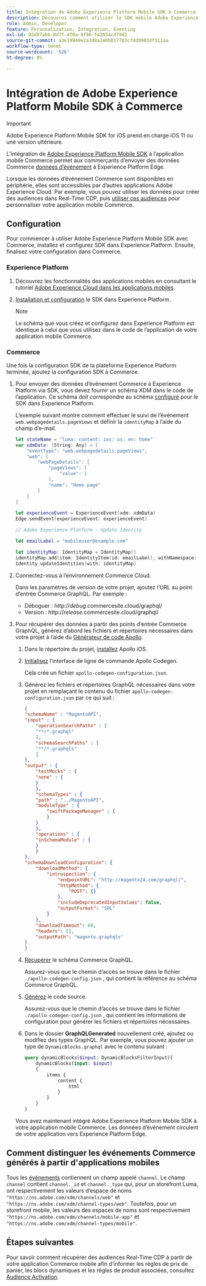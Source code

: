 ```yaml
---
title: Intégration de Adobe Experience Platform Mobile SDK à Commerce
description: Découvrez comment utiliser le SDK mobile Adobe Experience Platform avec votre storefront Commerce découplé ou personnalisé.
role: Admin, Developer
feature: Personalization, Integration, Eventing
exl-id: 02d07abb-8d7f-4f0a-9f96-f42654cd79d3
source-git-commit: a3e19940e2a3d8a240bb17703cfdd9903df311aa
workflow-type: tm+mt
source-wordcount: '526'
ht-degree: 0%

---
```


# Intégration de Adobe Experience Platform Mobile SDK à Commerce

>[!IMPORTANT]
>
>Adobe Experience Platform Mobile SDK for iOS prend en charge iOS 11 ou une version ultérieure.

L’intégration de [Adobe Experience Platform Mobile SDK](https://developer.adobe.com/client-sdks/home/) à l’application mobile Commerce permet aux commerçants d’envoyer des données Commerce [données d’événement](events.md) à Experience Platform Edge.

Lorsque les données d’événement Commerce sont disponibles en périphérie, elles sont accessibles par d’autres applications Adobe Experience Cloud. Par exemple, vous pouvez utiliser les données pour créer des audiences dans Real-Time CDP, puis [utiliser ces audiences](https://experienceleague.adobe.com/docs/commerce-admin/customers/audience-activation.html) pour personnaliser votre application mobile Commerce.

## Configuration

Pour commencer à utiliser Adobe Experience Platform Mobile SDK avec Commerce, installez et configurez SDK dans Experience Platform. Ensuite, finalisez votre configuration dans Commerce.

### Experience Platform

1. Découvrez les fonctionnalités des applications mobiles en consultant le tutoriel [Adobe Experience Cloud dans les applications mobiles](https://experienceleague.adobe.com/docs/platform-learn/implement-mobile-sdk/overview.html).

1. [Installation et configuration](https://developer.adobe.com/client-sdks/documentation/getting-started/) le SDK dans Experience Platform.

   >[!NOTE]
   >
   >Le schéma que vous créez et configurez dans Experience Platform est identique à celui que vous utilisez dans le code de l’application de votre application mobile Commerce.

### Commerce

Une fois la configuration SDK de la plateforme Experience Platform terminée, ajoutez la configuration SDK à Commerce.

1. Pour envoyer des données d’événement Commerce à Experience Platform via SDK, vous devez fournir un schéma XDM dans le code de l’application. Ce schéma doit correspondre au schéma [configuré](https://developer.adobe.com/client-sdks/home/getting-started/set-up-schemas-and-datasets/) pour le SDK dans Experience Platform.

   L’exemple suivant montre comment effectuer le suivi de l’événement `web.webpagedetails.pageViews` et définir la `identityMap` à l’aide du champ d’e-mail.

   ```swift
   let stateName = "luma: content: ios: us: en: home"
   var xdmData: [String: Any] = [
       "eventType": "web.webpagedetails.pageViews",
       "web": [
           "webPageDetails": [
               "pageViews": [
                   "value": 1
               ],
               "name": "Home page"
           ]
       ]
   ]
   
   let experienceEvent = ExperienceEvent(xdm: xdmData)
   Edge.sendEvent(experienceEvent: experienceEvent)
   
   // Adobe Experience Platform - Update Identity
   
   let emailLabel = "mobileuser@example.com"
   
   let identityMap: IdentityMap = IdentityMap()
   identityMap.add(item: IdentityItem(id: emailLabel), withNamespace: "Email")
   Identity.updateIdentities(with: identityMap)
   ```

1. Connectez-vous à l’environnement Commerce Cloud.

   Dans les paramètres de version de votre projet, ajoutez l’URL au point d’entrée Commerce GraphQL. Par exemple :

   - Déboguer : http://_debug_.commercesite.cloud/graphql/
   - Version : http://_release_.commercesite.cloud/graphql/

1. Pour récupérer des données à partir des points d’entrée Commerce GraphQL, générez d’abord les fichiers et répertoires nécessaires dans votre projet à l’aide du [Générateur de code Apollo](https://www.apollographql.com/docs/ios/).

   1. Dans le répertoire du projet, [installez](https://www.apollographql.com/docs/ios/get-started#1-install-the-apollo-frameworks) Apollo iOS.

   1. [Initialisez](https://www.apollographql.com/docs/ios/code-generation/codegen-cli/#initialize) l’interface de ligne de commande Apollo Codegen.

      Cela crée un fichier `apollo-codegen-configuration.json`.

   1. Générez les fichiers et répertoires GraphQL nécessaires dans votre projet en remplaçant le contenu du fichier `apollo-codegen-configuration.json` par ce qui suit :

      ```json
      {
      "schemaName" : "MagentoAPI",
      "input" : {
          "operationSearchPaths" : [
          "**/*.graphql"
          ],
          "schemaSearchPaths" : [
          "**/*.graphqls"
          ]
      },
      "output" : {
          "testMocks" : {
          "none" : {
          }
          },
          "schemaTypes" : {
          "path" : "../MagentoAPI",
          "moduleType" : {
              "swiftPackageManager" : {
              }
          }
          },
          "operations" : {
          "inSchemaModule" : {
          }
          }
      },
      "schemaDownloadConfiguration": {
          "downloadMethod": {
              "introspection": {
                  "endpointURL": "http://magento24.com/graphql/",
                  "httpMethod": {
                      "POST": {}
                  },
                  "includeDeprecatedInputValues": false,
                  "outputFormat": "SDL"
              }
          },
          "downloadTimeout": 60,
          "headers": [],
          "outputPath": "magento.graphqls"
      }
      }
      ```

   1. [Récupérer](https://www.apollographql.com/docs/ios/code-generation/codegen-cli/#fetch-schema) le schéma Commerce GraphQL.

      Assurez-vous que le chemin d’accès se trouve dans le fichier `./apollo-codegen-config.json` , qui contient la référence au schéma Commerce GraphQL.

   1. [Générez](https://www.apollographql.com/docs/ios/code-generation/codegen-cli/#generate) le code source.

      Assurez-vous que le chemin d’accès se trouve dans le fichier `./apollo-codegen-config.json` , qui contient les informations de configuration pour générer les fichiers et répertoires nécessaires.

   1. Dans le dossier **GraphQLGenerated** nouvellement créé, ajoutez ou modifiez des types GraphQL. Par exemple, vous pouvez ajouter un type de `DynamicBlocks.graphql` avec le contenu suivant :

      ```graphql
      query dynamicBlocks($input: DynamicBlocksFilterInput){
          dynamicBlocks(input: $input)
          {
              items {
                  content {
                      html
                  }
              }
          }
      }
      ```

   Vous avez maintenant intégré Adobe Experience Platform Mobile SDK à votre application mobile Commerce. Les données d’événement circulent de votre application vers Experience Platform Edge.

## Comment distinguer les événements Commerce générés à partir d&#39;applications mobiles

Tous les [événements](events.md) contiennent un champ appelé `channel`. Le champ `channel` contient `channel._id` et `channel._type` qui, pour un storefront Luma, ont respectivement les valeurs d’espace de noms `"https://ns.adobe.com/xdm/channels/web"` et `"https://ns.adobe.com/xdm/channel-types/web"`. Toutefois, pour un storefront mobile, les valeurs des espaces de noms sont respectivement `"https://ns.adobe.com/xdm/channels/mobile-app"` et `"https://ns.adobe.com/xdm/channel-types/mobile"`.

## Étapes suivantes

Pour savoir comment récupérer des audiences Real-Time CDP à partir de votre application Commerce mobile afin d’informer les règles de prix de panier, les blocs dynamiques et les règles de produit associées, consultez [Audience Activation](https://experienceleague.adobe.com/docs/commerce-admin/customers/audience-activation.html#retrieve-audiences-using-the-adobe-experience-platform-mobile-sdk).
